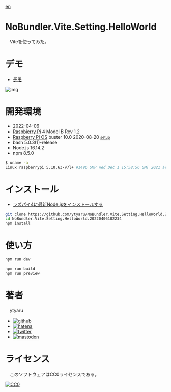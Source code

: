 [en](./README.md)

# NoBundler.Vite.Setting.HelloWorld

　Viteを使ってみた。

# デモ

* [デモ](https://ytyaru.github.io/NoBundler.Vite.Setting.HelloWorld.20220406102234/)

![img][]

[img]:https://cdn-ak.f.st-hatena.com/images/fotolife/y/ytyaru/20220405/20220405125949.png

# 開発環境

* <time datetime="2022-04-06T10:22:05+0900">2022-04-06</time>
* [Raspbierry Pi](https://ja.wikipedia.org/wiki/Raspberry_Pi) 4 Model B Rev 1.2
* [Raspberry Pi OS](https://ja.wikipedia.org/wiki/Raspbian) buster 10.0 2020-08-20 <small>[setup](http://ytyaru.hatenablog.com/entry/2020/10/06/111111)</small>
* bash 5.0.3(1)-release
* Node.js 16.14.2
* npm 8.5.0

```sh
$ uname -a
Linux raspberrypi 5.10.63-v7l+ #1496 SMP Wed Dec 1 15:58:56 GMT 2021 armv7l GNU/Linux
```

# インストール

* [ラズパイ4に最新Node.jsをインストールする](https://ytyaru.hatenablog.com/entry/2020/01/10/222222)

```sh
git clone https://github.com/ytyaru/NoBundler.Vite.Setting.HelloWorld.20220406102234
cd NoBundler.Vite.Setting.HelloWorld.20220406102234
npm install
```

# 使い方

```sh
npm run dev
```

```sh
npm run build
npm run preview
```

# 著者

　ytyaru

* [![github](http://www.google.com/s2/favicons?domain=github.com)](https://github.com/ytyaru "github")
* [![hatena](http://www.google.com/s2/favicons?domain=www.hatena.ne.jp)](http://ytyaru.hatenablog.com/ytyaru "hatena")
* [![twitter](http://www.google.com/s2/favicons?domain=twitter.com)](https://twitter.com/ytyaru1 "twitter")
* [![mastodon](http://www.google.com/s2/favicons?domain=mstdn.jp)](https://mstdn.jp/web/accounts/233143 "mastdon")

# ライセンス

　このソフトウェアはCC0ライセンスである。

[![CC0](http://i.creativecommons.org/p/zero/1.0/88x31.png "CC0")](http://creativecommons.org/publicdomain/zero/1.0/deed.ja)

